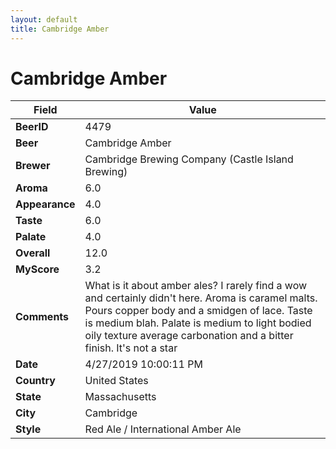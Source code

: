 ```yaml
---
layout: default
title: Cambridge Amber
---
```


# Cambridge Amber

| Field         | Value     |
|---------------|-----------|
| **BeerID** | 4479 |
| **Beer** | Cambridge Amber |
| **Brewer** | Cambridge Brewing Company (Castle Island Brewing) |
| **Aroma** | 6.0 |
| **Appearance** | 4.0 |
| **Taste** | 6.0 |
| **Palate** | 4.0 |
| **Overall** | 12.0 |
| **MyScore** | 3.2 |
| **Comments** | What is it about amber ales? I rarely find a wow and certainly didn't here. Aroma is caramel malts. Pours copper body and a smidgen of lace. Taste is medium blah. Palate is medium to light bodied oily texture average carbonation and a bitter finish. It's not a star  |
| **Date** | 4/27/2019 10:00:11 PM |
| **Country** | United States |
| **State** | Massachusetts |
| **City** | Cambridge |
| **Style** | Red Ale / International Amber Ale |

